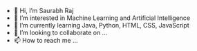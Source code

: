 - 👋 Hi, I’m Saurabh Raj
- 👀 I’m interested in Machine Learning and Artificial Intelligence
- 🌱 I’m currently learning Java, Python, HTML, CSS, JavaScript
- 💞️ I’m looking to collaborate on ...
- 📫 How to reach me ...

<!---
sraj5/sraj5 is a ✨ special ✨ repository because its `README.md` (this file) appears on your GitHub profile.
You can click the Preview link to take a look at your changes.
--->
